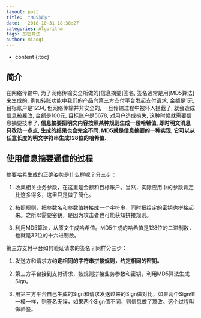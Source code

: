 ```yaml
---
layout: post
title:  "MD5算法"
date:   2018-10-31 18:38:27
categories: Algorithm
tags: 加密算法
author: miaoqi
---
```


* content
{:toc} 

## 简介

在网络传输中, 为了网络传输安全所做的[信息摘要]签名, 签名通常是用[MD5算法]来生成的, 例如转账功能中我们的产品向第三方支付平台发起支付请求, 金额是1元, 目标账户是1234, 但网络传输并非安全的, 一旦传输过程中被坏人拦截了, 就会造成信息被篡改, 金额是100元, 目标账户是5678, 对用户造成损失, 这种时候就需要信息摘要技术了, **信息摘要把明文内容按照某种规则生成一段哈希值, 即时明文消息只改动一点点, 生成的结果也会完全不同. MD5就是信息摘要的一种实现, 它可以从任意长度的明文字符串生成128位的哈希值.**

## 使用信息摘要通信的过程

摘要哈希生成的正确姿势是什么样呢？分三步：

1. 收集相关业务参数，在这里是金额和目标账户。当然，实际应用中的参数肯定比这多得多，这里只是做了简化。

1. 按照规则，把参数名和参数值拼接成一个字符串，同时把给定的密钥也拼接起来。之所以需要密钥，是因为攻击者也可能获知拼接规则。

1. 利用MD5算法，从原文生成哈希值。MD5生成的哈希值是128位的二进制数，也就是32位的十六进制数。

第三方支付平台如何验证请求的签名？同样分三步：

1. 发送方和请求方**约定相同的字符串拼接规则，约定相同的密钥。**

1. 第三方平台接到支付请求，按规则拼接业务参数和密钥，利用MD5算法生成Sign。

1. 用第三方平台自己生成的Sign和请求发送过来的Sign做对比，如果两个Sign值一模一样，则签名无误，如果两个Sign值不同，则信息做了篡改。这个过程叫做验签。







